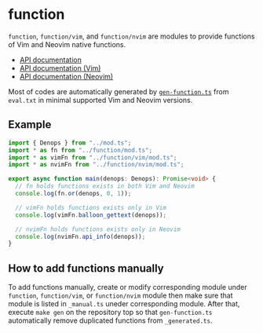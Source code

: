 # function

`function`, `function/vim`, and `function/nvim` are modules to provide functions
of Vim and Neovim native functions.

- [API documentation](https://doc.deno.land/https/deno.land/x/denops_std/function/mod.ts)
- [API documentation (Vim)](https://doc.deno.land/https/deno.land/x/denops_std/function/vim/mod.ts)
- [API documentation (Neovim)](https://doc.deno.land/https/deno.land/x/denops_std/function/nvim/mod.ts)

Most of codes are automatically generated by
[`gen-function.ts`](../../scripts/gen-function/gen-function.ts) from `eval.txt`
in minimal supported Vim and Neovim versions.

## Example

```typescript
import { Denops } from "../mod.ts";
import * as fn from "../function/mod.ts";
import * as vimFn from "../function/vim/mod.ts";
import * as nvimFn from "../function/nvim/mod.ts";

export async function main(denops: Denops): Promise<void> {
  // fn holds functions exists in both Vim and Neovim
  console.log(fn.or(denops, 0, 1));

  // vimFn holds functions exists only in Vim
  console.log(vimFn.balloon_gettext(denops));

  // nvimFn holds functions exists only in Neovim
  console.log(nvimFn.api_info(denops));
}
```

## How to add functions manually

To add functions manually, create or modify corresponding module under
`function`, `function/vim`, or `function/nvim` module then make sure that module
is listed in `_manual.ts` uneder corresponding module. After that, execute
`make gen` on the repository top so that `gen-function.ts` automatically remove
duplicated functions from `_generated.ts`.
